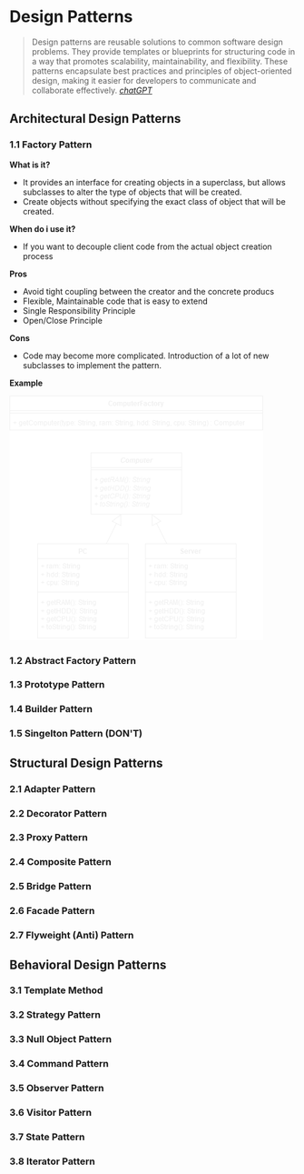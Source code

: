 # Design Patterns

> Design patterns are reusable solutions to common software design problems. They provide templates or blueprints for structuring code in a way that promotes scalability, maintainability, and flexibility. These patterns encapsulate best practices and principles of object-oriented design, making it easier for developers to communicate and collaborate effectively. [_chatGPT_](https://chat.openai.com/)

## Architectural Design Patterns

### 1.1 Factory Pattern
**What is it?** 
- It provides an interface for creating objects in a superclass, but allows subclasses to alter the type of objects that will be created.
- Create objects without specifying the exact class of object that will be created.

**When do i use it?**
- If you want to decouple client code from the actual object creation process

**Pros**
- Avoid tight coupling between the creator and the concrete producs
- Flexible, Maintainable code that is easy to extend
- Single Responsibility Principle
- Open/Close Principle

**Cons**
- Code may become more complicated. Introduction of a lot of new subclasses to implement the pattern. 

**Example**

![UML Diagramm of the code example for the factory pattern](Assets/FactoryPattern.png)

### 1.2 Abstract Factory Pattern

### 1.3 Prototype Pattern

### 1.4 Builder Pattern

### 1.5 Singelton Pattern (DON'T)

## Structural Design Patterns

### 2.1 Adapter Pattern

### 2.2 Decorator Pattern

### 2.3 Proxy Pattern

### 2.4 Composite Pattern

### 2.5 Bridge Pattern

### 2.6 Facade Pattern

### 2.7 Flyweight (Anti) Pattern

## Behavioral Design Patterns

### 3.1 Template Method

### 3.2 Strategy Pattern

### 3.3 Null Object Pattern

### 3.4 Command Pattern

### 3.5 Observer Pattern

### 3.6 Visitor Pattern

### 3.7 State Pattern

### 3.8 Iterator Pattern
